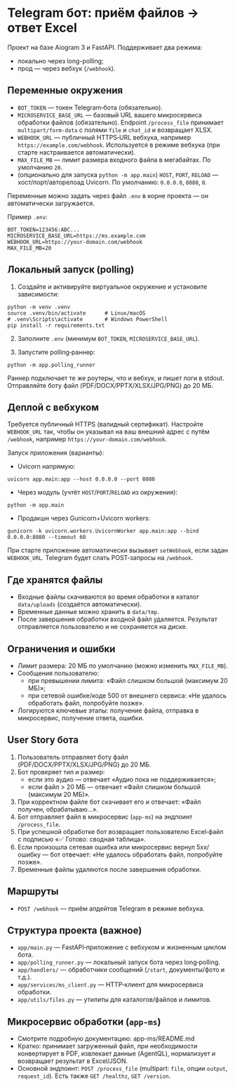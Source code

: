 # Telegram бот: приём файлов → ответ Excel

Проект на базе Aiogram 3 и FastAPI. Поддерживает два режима:
- локально через long-polling;
- прод — через вебхук (`/webhook`).


## Переменные окружения
- `BOT_TOKEN` — токен Telegram‑бота (обязательно).
- `MICROSERVICE_BASE_URL` — базовый URL вашего микросервиса обработки файлов (обязательно). Endpoint `/process_file` принимает `multipart/form-data` с полями `file` и `chat_id` и возвращает XLSX.
- `WEBHOOK_URL` — публичный HTTPS‑URL вебхука, например `https://example.com/webhook`. Используется в режиме вебхука (при старте настраивается автоматически).
- `MAX_FILE_MB` — лимит размера входного файла в мегабайтах. По умолчанию `20`.
- (опционально для запуска `python -m app.main`) `HOST`, `PORT`, `RELOAD` — хост/порт/авторелоад Uvicorn. По умолчанию: `0.0.0.0`, `8080`, `0`.

Переменные можно задать через файл `.env` в корне проекта — он автоматически загружается.

Пример `.env`:
```
BOT_TOKEN=123456:ABC...
MICROSERVICE_BASE_URL=https://ms.example.com
WEBHOOK_URL=https://your-domain.com/webhook
MAX_FILE_MB=20
```


## Локальный запуск (polling)
1) Создайте и активируйте виртуальное окружение и установите зависимости:
```
python -m venv .venv
source .venv/bin/activate      # Linux/macOS
# .venv\Scripts\activate       # Windows PowerShell
pip install -r requirements.txt
```

2) Заполните `.env` (минимум `BOT_TOKEN`, `MICROSERVICE_BASE_URL`).

3) Запустите polling‑раннер:
```
python -m app.polling_runner
```

Раннер подключает те же роутеры, что и вебхук, и пишет логи в stdout. Отправляйте боту файл (PDF/DOCX/PPTX/XLSX/JPG/PNG) до 20 МБ.


## Деплой с вебхуком
Требуется публичный HTTPS (валидный сертификат). Настройте `WEBHOOK_URL` так, чтобы он указывал на ваш внешний адрес с путём `/webhook`, например `https://your-domain.com/webhook`.

Запуск приложения (варианты):
- Uvicorn напрямую:
```
uvicorn app.main:app --host 0.0.0.0 --port 8080
```
- Через модуль (учтёт `HOST`/`PORT`/`RELOAD` из окружения):
```
python -m app.main
```
- Продакшн через Gunicorn+Uvicorn workers:
```
gunicorn -k uvicorn.workers.UvicornWorker app.main:app --bind 0.0.0.0:8080 --timeout 60
```

При старте приложение автоматически вызывает `setWebhook`, если задан `WEBHOOK_URL`. Telegram будет слать POST‑запросы на `/webhook`.


## Где хранятся файлы
- Входные файлы скачиваются во время обработки в каталог `data/uploads` (создаётся автоматически).
- Временные данные можно хранить в `data/tmp`.
- После завершения обработки входной файл удаляется. Результат отправляется пользователю и не сохраняется на диске.


## Ограничения и ошибки
- Лимит размера: 20 МБ по умолчанию (можно изменить `MAX_FILE_MB`).
- Сообщения пользователю:
  - при превышении лимита: «Файл слишком большой (максимум 20 МБ)»;
  - при сетевой ошибке/коде 500 от внешнего сервиса: «Не удалось обработать файл, попробуйте позже».
- Логируются ключевые этапы: получение файла, отправка в микросервис, получение ответа, ошибки.


## User Story бота
1) Пользователь отправляет боту файл (PDF/DOCX/PPTX/XLSX/JPG/PNG) до 20 МБ.
2) Бот проверяет тип и размер:
   - если это аудио — отвечает «Аудио пока не поддерживается»;
   - если файл > 20 МБ — отвечает «Файл слишком большой (максимум 20 МБ)».
3) При корректном файле бот скачивает его и отвечает: «Файл получен, обрабатываю…».
4) Бот отправляет файл в микросервис (`app-ms`) на эндпоинт `/process_file`.
5) При успешной обработке бот возвращает пользователю Excel‑файл с подписью «✅ Готово: сводная таблица».
6) Если произошла сетевая ошибка или микросервис вернул 5xx/ошибку — бот отвечает: «Не удалось обработать файл, попробуйте позже».
7) Временные файлы удаляются после завершения обработки.


## Маршруты
- `POST /webhook` — приём апдейтов Telegram в режиме вебхука.


## Структура проекта (важное)
- `app/main.py` — FastAPI‑приложение с вебхуком и жизненным циклом бота.
- `app/polling_runner.py` — локальный запуск бота через long‑polling.
- `app/handlers/` — обработчики сообщений (`/start`, документы/фото и т.д.).
- `app/services/ms_client.py` — HTTP‑клиент для микросервиса обработки.
- `app/utils/files.py` — утилиты для каталогов/файлов и лимитов.


## Микросервис обработки (`app-ms`)
- Смотрите подробную документацию: app-ms/README.md
- Кратко: принимает загруженный файл, при необходимости конвертирует в PDF, извлекает данные (AgentQL), нормализует и возвращает результат в Excel/JSON.
- Основной эндпоинт: `POST /process_file` (multipart: `file`, опции `output`, `request_id`). Есть также `GET /healthz`, `GET /version`.
